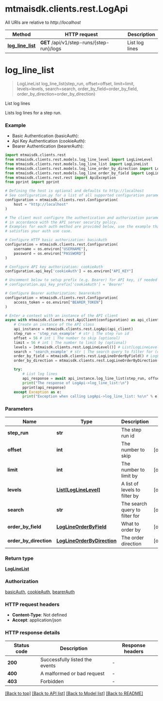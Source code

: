 # mtmaisdk.clients.rest.LogApi

All URIs are relative to *http://localhost*

Method | HTTP request | Description
------------- | ------------- | -------------
[**log_line_list**](LogApi.md#log_line_list) | **GET** /api/v1/step-runs/{step-run}/logs | List log lines


# **log_line_list**
> LogLineList log_line_list(step_run, offset=offset, limit=limit, levels=levels, search=search, order_by_field=order_by_field, order_by_direction=order_by_direction)

List log lines

Lists log lines for a step run.

### Example

* Basic Authentication (basicAuth):
* Api Key Authentication (cookieAuth):
* Bearer Authentication (bearerAuth):

```python
import mtmaisdk.clients.rest
from mtmaisdk.clients.rest.models.log_line_level import LogLineLevel
from mtmaisdk.clients.rest.models.log_line_list import LogLineList
from mtmaisdk.clients.rest.models.log_line_order_by_direction import LogLineOrderByDirection
from mtmaisdk.clients.rest.models.log_line_order_by_field import LogLineOrderByField
from mtmaisdk.clients.rest.rest import ApiException
from pprint import pprint

# Defining the host is optional and defaults to http://localhost
# See configuration.py for a list of all supported configuration parameters.
configuration = mtmaisdk.clients.rest.Configuration(
    host = "http://localhost"
)

# The client must configure the authentication and authorization parameters
# in accordance with the API server security policy.
# Examples for each auth method are provided below, use the example that
# satisfies your auth use case.

# Configure HTTP basic authorization: basicAuth
configuration = mtmaisdk.clients.rest.Configuration(
    username = os.environ["USERNAME"],
    password = os.environ["PASSWORD"]
)

# Configure API key authorization: cookieAuth
configuration.api_key['cookieAuth'] = os.environ["API_KEY"]

# Uncomment below to setup prefix (e.g. Bearer) for API key, if needed
# configuration.api_key_prefix['cookieAuth'] = 'Bearer'

# Configure Bearer authorization: bearerAuth
configuration = mtmaisdk.clients.rest.Configuration(
    access_token = os.environ["BEARER_TOKEN"]
)

# Enter a context with an instance of the API client
async with mtmaisdk.clients.rest.ApiClient(configuration) as api_client:
    # Create an instance of the API class
    api_instance = mtmaisdk.clients.rest.LogApi(api_client)
    step_run = 'step_run_example' # str | The step run id
    offset = 56 # int | The number to skip (optional)
    limit = 56 # int | The number to limit by (optional)
    levels = [mtmaisdk.clients.rest.LogLineLevel()] # List[LogLineLevel] | A list of levels to filter by (optional)
    search = 'search_example' # str | The search query to filter for (optional)
    order_by_field = mtmaisdk.clients.rest.LogLineOrderByField() # LogLineOrderByField | What to order by (optional)
    order_by_direction = mtmaisdk.clients.rest.LogLineOrderByDirection() # LogLineOrderByDirection | The order direction (optional)

    try:
        # List log lines
        api_response = await api_instance.log_line_list(step_run, offset=offset, limit=limit, levels=levels, search=search, order_by_field=order_by_field, order_by_direction=order_by_direction)
        print("The response of LogApi->log_line_list:\n")
        pprint(api_response)
    except Exception as e:
        print("Exception when calling LogApi->log_line_list: %s\n" % e)
```



### Parameters


Name | Type | Description  | Notes
------------- | ------------- | ------------- | -------------
 **step_run** | **str**| The step run id | 
 **offset** | **int**| The number to skip | [optional] 
 **limit** | **int**| The number to limit by | [optional] 
 **levels** | [**List[LogLineLevel]**](LogLineLevel.md)| A list of levels to filter by | [optional] 
 **search** | **str**| The search query to filter for | [optional] 
 **order_by_field** | [**LogLineOrderByField**](.md)| What to order by | [optional] 
 **order_by_direction** | [**LogLineOrderByDirection**](.md)| The order direction | [optional] 

### Return type

[**LogLineList**](LogLineList.md)

### Authorization

[basicAuth](../README.md#basicAuth), [cookieAuth](../README.md#cookieAuth), [bearerAuth](../README.md#bearerAuth)

### HTTP request headers

 - **Content-Type**: Not defined
 - **Accept**: application/json

### HTTP response details

| Status code | Description | Response headers |
|-------------|-------------|------------------|
**200** | Successfully listed the events |  -  |
**400** | A malformed or bad request |  -  |
**403** | Forbidden |  -  |

[[Back to top]](#) [[Back to API list]](../README.md#documentation-for-api-endpoints) [[Back to Model list]](../README.md#documentation-for-models) [[Back to README]](../README.md)

